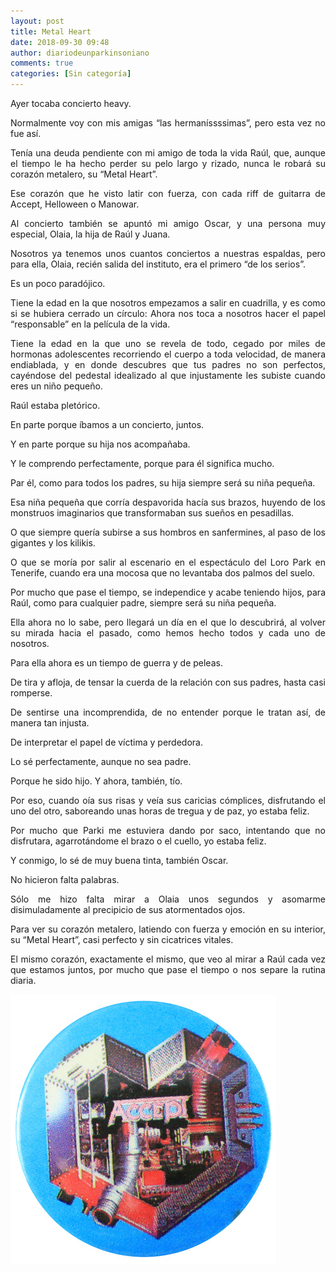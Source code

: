 ```yaml
---
layout: post
title: Metal Heart
date: 2018-09-30 09:48
author: diariodeunparkinsoniano
comments: true
categories: [Sin categoría]
---
```

<p style="text-align:justify;">Ayer tocaba concierto heavy.</p>
<p style="text-align:justify;">Normalmente voy con mis amigas “las hermaníssssimas”, pero esta vez no fue así.</p>
<p style="text-align:justify;">Tenía una deuda pendiente con mi amigo de toda la vida Raúl, que, aunque el tiempo le ha hecho perder su pelo largo y rizado, nunca le robará su corazón metalero, su “Metal Heart”.</p>
<p style="text-align:justify;">Ese corazón que he visto latir con fuerza, con cada riff de guitarra de Accept, Helloween o Manowar.</p>
<p style="text-align:justify;">Al concierto también se apuntó mi amigo Oscar, y una persona muy especial, Olaia, la hija de Raúl y Juana.</p>
<p style="text-align:justify;">Nosotros ya tenemos unos cuantos conciertos a nuestras espaldas, pero para ella, Olaia, recién salida del instituto, era el primero “de los serios”.</p>
<p style="text-align:justify;">Es un poco paradójico.</p>
<p style="text-align:justify;">Tiene la edad en la que nosotros empezamos a salir en cuadrilla, y es como si se hubiera cerrado un círculo: Ahora nos toca a nosotros hacer el papel “responsable” en la película de la vida.</p>
<p style="text-align:justify;">Tiene la edad en la que uno se revela de todo, cegado por miles de hormonas adolescentes recorriendo el cuerpo a toda velocidad, de manera endiablada, y en donde descubres que tus padres no son perfectos, cayéndose del pedestal idealizado al que injustamente les subiste cuando eres un niño pequeño.</p>
<p style="text-align:justify;">Raúl estaba pletórico.</p>
<p style="text-align:justify;">En parte porque íbamos a un concierto, juntos.</p>
<p style="text-align:justify;">Y en parte porque su hija nos acompañaba.</p>
<p style="text-align:justify;">Y le comprendo perfectamente, porque para él significa mucho.</p>
<p style="text-align:justify;">Par él, como para todos los padres, su hija siempre será su niña pequeña.</p>
<p style="text-align:justify;">Esa niña pequeña que corría despavorida hacía sus brazos, huyendo de los monstruos imaginarios que transformaban sus sueños en pesadillas.</p>
<p style="text-align:justify;">O que siempre quería subirse a sus hombros en sanfermines, al paso de los gigantes y los kilikis.</p>
<p style="text-align:justify;">O que se moría por salir al escenario en el espectáculo del Loro Park en Tenerife, cuando era una mocosa que no levantaba dos palmos del suelo.</p>
<p style="text-align:justify;">Por mucho que pase el tiempo, se independice y acabe teniendo hijos, para Raúl, como para cualquier padre, siempre será su niña pequeña.</p>
<p style="text-align:justify;">Ella ahora no lo sabe, pero llegará un día en el que lo descubrirá, al volver su mirada hacia el pasado, como hemos hecho todos y cada uno de nosotros.</p>
<p style="text-align:justify;">Para ella ahora es un tiempo de guerra y de peleas.</p>
<p style="text-align:justify;">De tira y afloja, de tensar la cuerda de la relación con sus padres, hasta casi romperse.</p>
<p style="text-align:justify;">De sentirse una incomprendida, de no entender porque le tratan así, de manera tan injusta.</p>
<p style="text-align:justify;">De interpretar el papel de víctima y perdedora.</p>
<p style="text-align:justify;">Lo sé perfectamente, aunque no sea padre.</p>
<p style="text-align:justify;">Porque he sido hijo. Y ahora, también, tío.</p>
<p style="text-align:justify;">Por eso, cuando oía sus risas y veía sus caricias cómplices, disfrutando el uno del otro, saboreando unas horas de tregua y de paz, yo estaba feliz.</p>
<p style="text-align:justify;">Por mucho que Parki me estuviera dando por saco, intentando que no disfrutara, agarrotándome el brazo o el cuello, yo estaba feliz.</p>
<p style="text-align:justify;">Y conmigo, lo sé de muy buena tinta, también Oscar.</p>
<p style="text-align:justify;">No hicieron falta palabras.</p>
<p style="text-align:justify;">Sólo me hizo falta mirar a Olaia unos segundos y asomarme disimuladamente al precipicio de sus atormentados ojos.</p>
<p style="text-align:justify;">Para ver su corazón metalero, latiendo con fuerza y emoción en su interior, su “Metal Heart”, casi perfecto y sin cicatrices vitales.</p>
<p style="text-align:justify;">El mismo corazón, exactamente el mismo, que veo al mirar a Raúl cada vez que estamos juntos, por mucho que pase el tiempo o nos separe la rutina diaria.</p>
<img class="img-fluid"  clasXs="alignnone size-full wp-image-720" src="/assets/images/2018/09/accept-metal-heart-button-badge-7558-p.jpg" alt="accept-metal-heart-button-badge-7558-p" width="425" height="431" />
